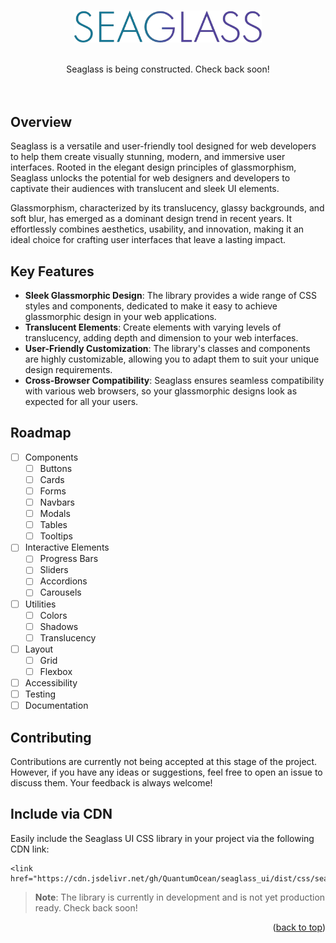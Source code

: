 <a name="readme-top"></a>


<!-- PROJECT LOGO -->
<br />
<div align="center">
    <img src=".github/seaglass_logo.png" alt="Logo" width="300px" height="">

  <p align="center">
    <br>
    Seaglass is being constructed. Check back soon!
    <br>
    <br>
    <br>
  </p>
</div>


<!-- ABOUT THE PROJECT -->
## Overview
Seaglass is a versatile and user-friendly tool designed for web developers to help them create visually stunning, modern, and immersive user interfaces. Rooted in the elegant design principles of glassmorphism, Seaglass unlocks the potential for web designers and developers to captivate their audiences with translucent and sleek UI elements.

Glassmorphism, characterized by its translucency, glassy backgrounds, and soft blur, has emerged as a dominant design trend in recent years. It effortlessly combines aesthetics, usability, and innovation, making it an ideal choice for crafting user interfaces that leave a lasting impact.

<!-- ![screenshot][product-screenshot] -->

## Key Features
- **Sleek Glassmorphic Design**: The library provides a wide range of CSS styles and components, dedicated to make it easy to achieve glassmorphic design in your web applications.
- **Translucent Elements**: Create elements with varying levels of translucency, adding depth and dimension to your web interfaces.
- **User-Friendly Customization**: The library's classes and components are highly customizable, allowing you to adapt them to suit your unique design requirements.
- **Cross-Browser Compatibility**: Seaglass ensures seamless compatibility with various web browsers, so your glassmorphic designs look as expected for all your users.

<!-- ROADMAP -->
## Roadmap

- [ ] Components
  - [ ] Buttons
  - [ ] Cards
  - [ ] Forms
  - [ ] Navbars
  - [ ] Modals
  - [ ] Tables
  - [ ] Tooltips
- [ ] Interactive Elements
  - [ ] Progress Bars
  - [ ] Sliders
  - [ ] Accordions
  - [ ] Carousels
- [ ] Utilities
  - [ ] Colors
  - [ ] Shadows
  - [ ] Translucency
- [ ] Layout
  - [ ] Grid
  - [ ] Flexbox
- [ ] Accessibility
- [ ] Testing
- [ ] Documentation

<!-- CONTRIBUTING -->
## Contributing
Contributions are currently not being accepted at this stage of the project. However, if you have any ideas or suggestions, feel free to open an issue to discuss them. Your feedback is always welcome!
<!-- Contributions are what make the open source community such an amazing place to be learn, inspire, and create. Any contributions you make are greatly appreciated. -->

<!-- CDN -->
## Include via CDN
Easily include the Seaglass UI CSS library in your project via the following CDN link:
```
<link href="https://cdn.jsdelivr.net/gh/QuantumOcean/seaglass_ui/dist/css/seaglass.min.css">
```
> **Note**: The library is currently in development and is not yet production ready. Check back soon!
<p align="right">(<a href="#readme-top">back to top</a>)</p>


<!-- MARKDOWN LINKS & IMAGES -->
[screenshot]: public/images/screenshot.png
